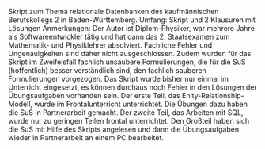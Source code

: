 Skript zum Thema relationale Datenbanken des kaufmännischen Berufskollegs 2 in Baden-Württemberg.
Umfang: Skript und 2 Klausuren mit Lösungen
Anmerkungen: Der Autor ist Diplom-Physiker, war mehrere Jahre als Softwareentwickler tätig und hat dann das 2. Staatsexamen zum Mathematik- und Physiklehrer absolviert. Fachliche Fehler und Ungenauigkeiten sind daher nicht ausgeschlossen. Zudem wurden für das Skript im Zweifelsfall fachlich unsaubere Formulierungen, die für die SuS (hoffentlich) besser verständlich sind, den fachlich sauberen Formulierungen vorgezogen.
Das Skript wurde bisher nur einmal im Unterricht eingesetzt, es können durchaus noch Fehler in den Lösungen der Übungsaufgaben vorhanden sein. 
Der erste Teil, das Enity-Relationship-Modell, wurde im Frontalunterricht unterrichtet. Die Übungen dazu haben die SuS in Partnerarbeit gemacht. Der zweite Teil, das Arbeiten mit SQL, wurde nur zu geringen Teilen frontal unterrichtet. Den Großteil haben sich die SuS mit Hilfe des Skripts angelesen und dann die Übungsaufgaben wieder in Partnerarbeit an einem PC bearbeitet.
